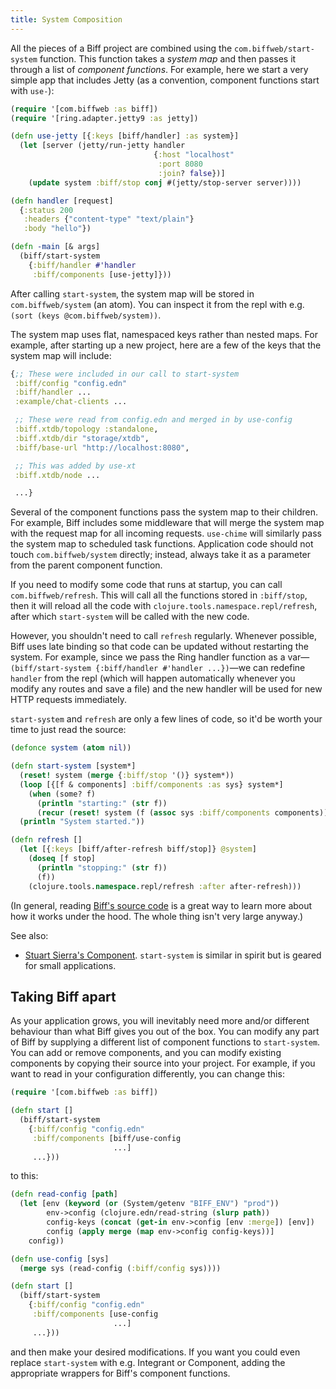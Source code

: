 ```yaml
---
title: System Composition
---
```


All the pieces of a Biff project are combined using the
`com.biffweb/start-system` function. This function takes a *system map* and then
passes it through a list of *component functions*. For example, here we start a
very simple app that includes Jetty (as a convention, component functions start
with `use-`):

```clojure
(require '[com.biffweb :as biff])
(require '[ring.adapter.jetty9 :as jetty])

(defn use-jetty [{:keys [biff/handler] :as system}]
  (let [server (jetty/run-jetty handler
                                {:host "localhost"
                                 :port 8080
                                 :join? false})]
    (update system :biff/stop conj #(jetty/stop-server server))))

(defn handler [request]
  {:status 200
   :headers {"content-type" "text/plain"}
   :body "hello"})

(defn -main [& args]
  (biff/start-system
    {:biff/handler #'handler
     :biff/components [use-jetty]}))
```

After calling `start-system`, the system map will be stored in
`com.biffweb/system` (an atom). You can inspect it from the repl with e.g.
`(sort (keys @com.biffweb/system))`.

The system map uses flat, namespaced keys rather
than nested maps. For example, after starting up a new project, here are a few of the
keys that the system map will include:

```clojure
{;; These were included in our call to start-system
 :biff/config "config.edn"
 :biff/handler ...
 :example/chat-clients ...

 ;; These were read from config.edn and merged in by use-config
 :biff.xtdb/topology :standalone,
 :biff.xtdb/dir "storage/xtdb",
 :biff/base-url "http://localhost:8080",

 ;; This was added by use-xt
 :biff.xtdb/node ...

 ...}
```

Several of the component functions pass the system map to their children. For
example, Biff includes some middleware that will merge the system map with the
request map for all incoming requests. `use-chime` will similarly pass the
system map to scheduled task functions. Application code should not touch
`com.biffweb/system` directly; instead, always take it as a parameter from the
parent component function.

If you need to modify some code that runs at startup, you can call
`com.biffweb/refresh`. This will call all the functions stored in `:biff/stop`,
then it will reload all the code with `clojure.tools.namespace.repl/refresh`,
after which `start-system` will be called with the new code.

However, you shouldn't need to call `refresh` regularly. Whenever possible, Biff uses
late binding so that code can be updated without restarting the system. For
example, since we pass the Ring handler function as a var&mdash;`(biff/start-system
{:biff/handler #'handler ...})`&mdash;we can redefine `handler` from the repl
(which will happen automatically whenever you modify any routes and save a
file) and the new handler will be used for new HTTP requests immediately.

`start-system` and `refresh` are only a few lines of code, so it'd be worth your time
to just read the source:

```clojure
(defonce system (atom nil))

(defn start-system [system*]
  (reset! system (merge {:biff/stop '()} system*))
  (loop [{[f & components] :biff/components :as sys} system*]
    (when (some? f)
      (println "starting:" (str f))
      (recur (reset! system (f (assoc sys :biff/components components))))))
  (println "System started."))

(defn refresh []
  (let [{:keys [biff/after-refresh biff/stop]} @system]
    (doseq [f stop]
      (println "stopping:" (str f))
      (f))
    (clojure.tools.namespace.repl/refresh :after after-refresh)))
```

(In general, reading [Biff's source
code](https://github.com/jacobobryant/biff/tree/dev/src/com/biffweb.clj) is
a great way to learn more about how it works under the hood. The whole thing
isn't very large anyway.)

See also:

 - [Stuart Sierra's Component](https://github.com/stuartsierra/component).
   `start-system` is similar in spirit but is geared for small applications.

## Taking Biff apart

As your application grows, you will inevitably need more and/or different
behaviour than what Biff gives you out of the box. You can modify any part of
Biff by supplying a different list of component functions to `start-system`.
You can add or remove components, and you can modify existing components by
copying their source into your project. For example, if you want to read in
your configuration differently, you can change this:

```clojure
(require '[com.biffweb :as biff])

(defn start []
  (biff/start-system
    {:biff/config "config.edn"
     :biff/components [biff/use-config
                       ...]
     ...}))
```

to this:

```clojure
(defn read-config [path]
  (let [env (keyword (or (System/getenv "BIFF_ENV") "prod"))
        env->config (clojure.edn/read-string (slurp path))
        config-keys (concat (get-in env->config [env :merge]) [env])
        config (apply merge (map env->config config-keys))]
    config))

(defn use-config [sys]
  (merge sys (read-config (:biff/config sys))))

(defn start []
  (biff/start-system
    {:biff/config "config.edn"
     :biff/components [use-config
                       ...]
     ...}))
```

and then make your desired modifications. If you want you could even replace
`start-system` with e.g. Integrant or Component, adding the appropriate
wrappers for Biff's component functions.
